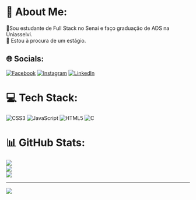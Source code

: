 # 💫 About Me:
🔭Sou estudante de Full Stack no Senai e faço graduação de ADS na Uniasselvi.<br>👯 Estou à procura de um estágio.<br>


## 🌐 Socials:
[![Facebook](https://img.shields.io/badge/Facebook-%231877F2.svg?logo=Facebook&logoColor=white)](https://facebook.com/https://www.facebook.com/profile.php?id=100091568057452) [![Instagram](https://img.shields.io/badge/Instagram-%23E4405F.svg?logo=Instagram&logoColor=white)](https://instagram.com/williamagaly?igshid=ZGUzMzM3NWJiOQ==) [![LinkedIn](https://img.shields.io/badge/LinkedIn-%230077B5.svg?logo=linkedin&logoColor=white)](https://www.linkedin.com/in/william-santo-de-lima-06015924b)

# 💻 Tech Stack:
![CSS3](https://img.shields.io/badge/css3-%231572B6.svg?style=for-the-badge&logo=css3&logoColor=white) ![JavaScript](https://img.shields.io/badge/javascript-%23323330.svg?style=for-the-badge&logo=javascript&logoColor=%23F7DF1E) ![HTML5](https://img.shields.io/badge/html5-%23E34F26.svg?style=for-the-badge&logo=html5&logoColor=white) ![C](https://img.shields.io/badge/c-%2300599C.svg?style=for-the-badge&logo=c&logoColor=white)
# 📊 GitHub Stats:
![](https://github-readme-stats.vercel.app/api?username=williamagaly&theme=dracula&hide_border=false&include_all_commits=false&count_private=false)<br/>
![](https://github-readme-streak-stats.herokuapp.com/?user=williamagaly&theme=dracula&hide_border=false)<br/>
![](https://github-readme-stats.vercel.app/api/top-langs/?username=williamagaly&theme=dracula&hide_border=false&include_all_commits=false&count_private=false&layout=compact)

---
[![](https://visitcount.itsvg.in/api?id=williamagaly&icon=0&color=0)](https://visitcount.itsvg.in)

<!-- Proudly created with GPRM ( https://gprm.itsvg.in ) -->
